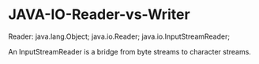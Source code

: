 # JAVA-IO-Reader-vs-Writer



Reader: java.lang.Object;
        java.io.Reader;
        java.io.InputStreamReader;
        
        
An InputStreamReader is a bridge from byte streams to character streams.

